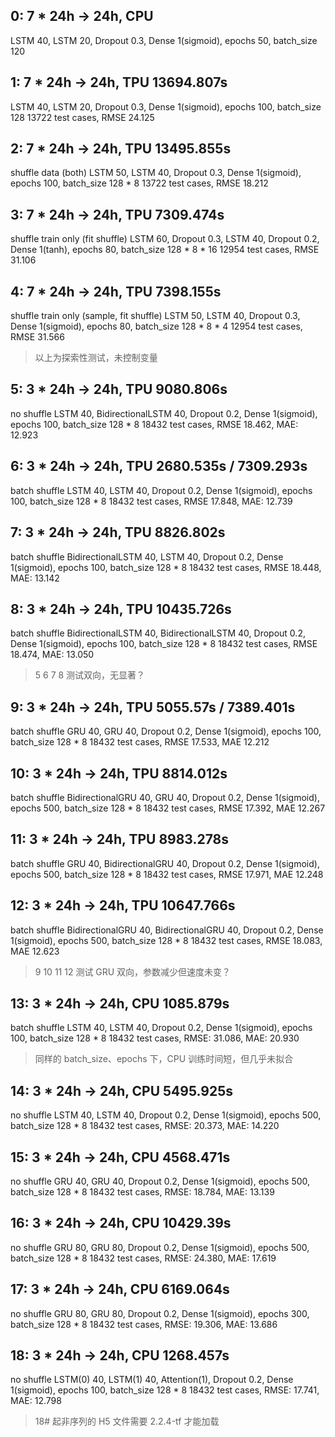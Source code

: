 ## 0: 7 * 24h -> 24h, CPU
LSTM 40, LSTM 20, Dropout 0.3, Dense 1(sigmoid), epochs 50, batch_size 120

## 1: 7 * 24h -> 24h, TPU 13694.807s
LSTM 40, LSTM 20, Dropout 0.3, Dense 1(sigmoid), epochs 100, batch_size 128
13722 test cases, RMSE 24.125

## 2: 7 * 24h -> 24h, TPU 13495.855s
shuffle data (both)
LSTM 50, LSTM 40, Dropout 0.3, Dense 1(sigmoid), epochs 100, batch_size 128 * 8
13722 test cases, RMSE 18.212

## 3: 7 * 24h -> 24h, TPU 7309.474s
shuffle train only (fit shuffle)
LSTM 60, Dropout 0.3, LSTM 40, Dropout 0.2, Dense 1(tanh), epochs 80, batch_size 128 * 8 * 16
12954 test cases, RMSE 31.106

## 4: 7 * 24h -> 24h, TPU 7398.155s
shuffle train only (sample, fit shuffle)
LSTM 50, LSTM 40, Dropout 0.3, Dense 1(sigmoid), epochs 80, batch_size 128 * 8 * 4
12954 test cases, RMSE 31.566

> 以上为探索性测试，未控制变量

## 5: 3 * 24h -> 24h, TPU 9080.806s
no shuffle
LSTM 40, BidirectionalLSTM 40, Dropout 0.2, Dense 1(sigmoid), epochs 100, batch_size 128 * 8
18432 test cases, RMSE 18.462, MAE: 12.923

## 6: 3 * 24h -> 24h, TPU 2680.535s / 7309.293s
batch shuffle
LSTM 40, LSTM 40, Dropout 0.2, Dense 1(sigmoid), epochs 100, batch_size 128 * 8
18432 test cases, RMSE 17.848, MAE: 12.739

## 7: 3 * 24h -> 24h, TPU 8826.802s
batch shuffle
BidirectionalLSTM 40, LSTM 40, Dropout 0.2, Dense 1(sigmoid), epochs 100, batch_size 128 * 8
18432 test cases, RMSE 18.448, MAE: 13.142

## 8: 3 * 24h -> 24h, TPU 10435.726s
batch shuffle
BidirectionalLSTM 40, BidirectionalLSTM 40, Dropout 0.2, Dense 1(sigmoid), epochs 100, batch_size 128 * 8
18432 test cases, RMSE 18.474, MAE: 13.050

> 5 6 7 8 测试双向，无显著？

## 9: 3 * 24h -> 24h, TPU 5055.57s / 7389.401s
batch shuffle
GRU 40, GRU 40, Dropout 0.2, Dense 1(sigmoid), epochs 100, batch_size 128 * 8
18432 test cases, RMSE 17.533, MAE 12.212

## 10: 3 * 24h -> 24h, TPU 8814.012s
batch shuffle
BidirectionalGRU 40, GRU 40, Dropout 0.2, Dense 1(sigmoid), epochs 500, batch_size 128 * 8
18432 test cases, RMSE 17.392, MAE 12.267

## 11: 3 * 24h -> 24h, TPU 8983.278s
batch shuffle
GRU 40, BidirectionalGRU 40, Dropout 0.2, Dense 1(sigmoid), epochs 500, batch_size 128 * 8
18432 test cases, RMSE 17.971, MAE 12.248

## 12: 3 * 24h -> 24h, TPU 10647.766s
batch shuffle
BidirectionalGRU 40, BidirectionalGRU 40, Dropout 0.2, Dense 1(sigmoid), epochs 500, batch_size 128 * 8
18432 test cases, RMSE 18.083, MAE 12.623

> 9 10 11 12 测试 GRU 双向，参数减少但速度未变？

## 13: 3 * 24h -> 24h, CPU 1085.879s
batch shuffle
LSTM 40, LSTM 40, Dropout 0.2, Dense 1(sigmoid), epochs 100, batch_size 128 * 8
18432 test cases, RMSE: 31.086, MAE: 20.930

> 同样的 batch_size、epochs 下，CPU 训练时间短，但几乎未拟合

## 14: 3 * 24h -> 24h, CPU 5495.925s
no shuffle
LSTM 40, LSTM 40, Dropout 0.2, Dense 1(sigmoid), epochs 500, batch_size 128 * 8
18432 test cases, RMSE: 20.373, MAE: 14.220

## 15: 3 * 24h -> 24h, CPU 4568.471s
no shuffle
GRU 40, GRU 40, Dropout 0.2, Dense 1(sigmoid), epochs 500, batch_size 128 * 8
18432 test cases, RMSE: 18.784, MAE: 13.139

## 16: 3 * 24h -> 24h, CPU 10429.39s
no shuffle
GRU 80, GRU 80, Dropout 0.2, Dense 1(sigmoid), epochs 500, batch_size 128 * 8
18432 test cases, RMSE: 24.380, MAE: 17.619

## 17: 3 * 24h -> 24h, CPU 6169.064s
no shuffle
GRU 80, GRU 80, Dropout 0.2, Dense 1(sigmoid), epochs 300, batch_size 128 * 8
18432 test cases, RMSE: 19.306, MAE: 13.686

## 18: 3 * 24h -> 24h, CPU 1268.457s
no shuffle
LSTM(0) 40, LSTM(1) 40, Attention(1), Dropout 0.2, Dense 1(sigmoid), epochs 100, batch_size 128 * 8
18432 test cases, RMSE: 17.741, MAE: 12.798

> 18# 起非序列的 H5 文件需要 2.2.4-tf 才能加载
